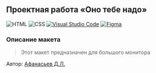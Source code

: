 ## Проектная работа «Оно тебе надо»

![HTML](https://img.shields.io/badge/HTML-239120?style=for-the-badge&logo=html5&logoColor=white)
![CSS](https://img.shields.io/badge/CSS-239120?&style=for-the-badge&logo=css3&logoColor=white)
[![Visual Studio Code](https://img.shields.io/badge/--007ACC?logo=visual%20studio%20code&logoColor=ffffff)](https://code.visualstudio.com/)
[![Figma](https://img.shields.io/badge/--F24E1E?logo=figma&logoColor=ffffff)](https://www.figma.com/)


### Описание макета
>Этот макет предназначен для большого монитора



Автор: [Афанасьев Д.Л.](https://github.com/afanasevdl)
